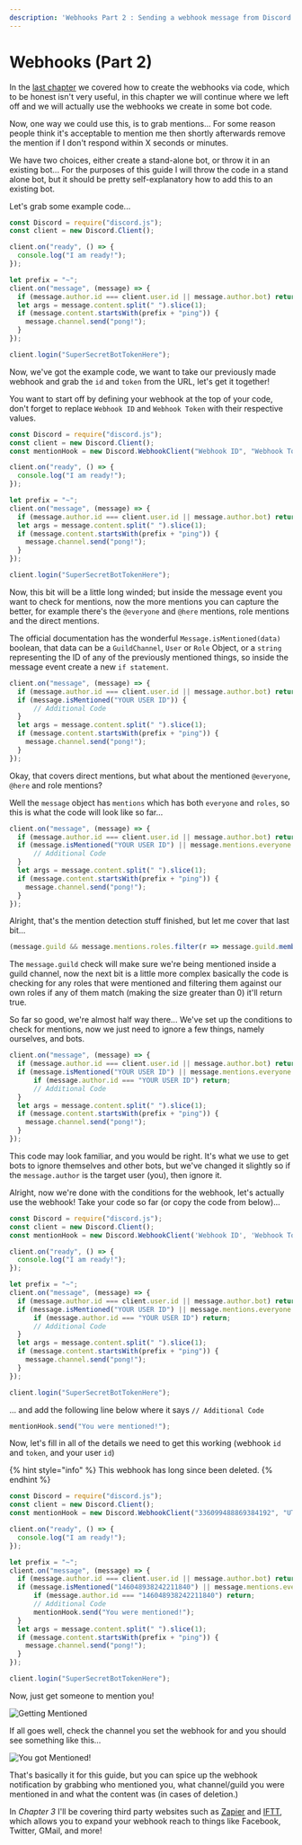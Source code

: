 ```yaml
---
description: 'Webhooks Part 2 : Sending a webhook message from Discord.js'
---
```


# Webhooks \(Part 2\)

In the [last chapter](discord-webhooks-part-1.md) we covered how to create the webhooks via code, which to be honest isn't very useful, in this chapter we will continue where we left off and we will actually use the webhooks we create in some bot code.

Now, one way we could use this, is to grab mentions... For some reason people think it's acceptable to mention me then shortly afterwards remove the mention if I don't respond within X seconds or minutes.

We have two choices, either create a stand-alone bot, or throw it in an existing bot... For the purposes of this guide I will throw the code in a stand alone bot, but it should be pretty self-explanatory how to add this to an existing bot.

Let's grab some example code...

```javascript
const Discord = require("discord.js");
const client = new Discord.Client();

client.on("ready", () => {
  console.log("I am ready!");
});

let prefix = "~";
client.on("message", (message) => {
  if (message.author.id === client.user.id || message.author.bot) return;
  let args = message.content.split(" ").slice(1);
  if (message.content.startsWith(prefix + "ping")) {
    message.channel.send("pong!");
  }
});

client.login("SuperSecretBotTokenHere");
```

Now, we've got the example code, we want to take our previously made webhook and grab the `id` and `token` from the URL, let's get it together!

You want to start off by defining your webhook at the top of your code, don't forget to replace `Webhook ID` and `Webhook Token` with their respective values.

```javascript
const Discord = require("discord.js");
const client = new Discord.Client();
const mentionHook = new Discord.WebhookClient("Webhook ID", "Webhook Token");

client.on("ready", () => {
  console.log("I am ready!");
});

let prefix = "~";
client.on("message", (message) => {
  if (message.author.id === client.user.id || message.author.bot) return;
  let args = message.content.split(" ").slice(1);
  if (message.content.startsWith(prefix + "ping")) {
    message.channel.send("pong!");
  }
});

client.login("SuperSecretBotTokenHere");
```

Now, this bit will be a little long winded; but inside the message event you want to check for mentions, now the more mentions you can capture the better, for example there's the `@everyone` and `@here` mentions, role mentions and the direct mentions.

The official documentation has the wonderful `Message.isMentioned(data)` boolean, that data can be a `GuildChannel`, `User` or `Role` Object, or a `string` representing the ID of any of the previously mentioned things, so inside the message event create a new `if statement`.

```javascript
client.on("message", (message) => {
  if (message.author.id === client.user.id || message.author.bot) return;
  if (message.isMentioned("YOUR USER ID")) {
      // Additional Code
  }
  let args = message.content.split(" ").slice(1);
  if (message.content.startsWith(prefix + "ping")) {
    message.channel.send("pong!");
  }
});
```

Okay, that covers direct mentions, but what about the mentioned `@everyone`, `@here` and role mentions?

Well the `message` object has `mentions` which has both `everyone` and `roles`, so this is what the code will look like so far...

```javascript
client.on("message", (message) => {
  if (message.author.id === client.user.id || message.author.bot) return;
  if (message.isMentioned("YOUR USER ID") || message.mentions.everyone || (message.guild && message.mentions.roles.filter(r => message.guild.member("YOUR USER ID").roles.has(r.id)).size > 0)) {
      // Additional Code
  }
  let args = message.content.split(" ").slice(1);
  if (message.content.startsWith(prefix + "ping")) {
    message.channel.send("pong!");
  }
});
```

Alright, that's the mention detection stuff finished, but let me cover that last bit...

```javascript
(message.guild && message.mentions.roles.filter(r => message.guild.member("YOUR USER ID").roles.has(r.id)).size > 0)
```

The `message.guild` check will make sure we're being mentioned inside a guild channel, now the next bit is a little more complex basically the code is checking for any roles that were mentioned and filtering them against our own roles if any of them match \(making the size greater than 0\) it'll return true.

So far so good, we're almost half way there... We've set up the conditions to check for mentions, now we just need to ignore a few things, namely ourselves, and bots.

```javascript
client.on("message", (message) => {
  if (message.author.id === client.user.id || message.author.bot) return;
  if (message.isMentioned("YOUR USER ID") || message.mentions.everyone || (message.guild && message.mentions.roles.filter(r => message.guild.member("YOUR USER ID").roles.has(r.id)).size > 0)) {
      if (message.author.id === "YOUR USER ID") return;
      // Additional Code
  }
  let args = message.content.split(" ").slice(1);
  if (message.content.startsWith(prefix + "ping")) {
    message.channel.send("pong!");
  }
});
```

This code may look familiar, and you would be right. It's what we use to get bots to ignore themselves and other bots, but we've changed it slightly so if the `message.author` is the target user \(you\), then ignore it.

Alright, now we're done with the conditions for the webhook, let's actually use the webhook! Take your code so far \(or copy the code from below\)...

```javascript
const Discord = require("discord.js");
const client = new Discord.Client();
const mentionHook = new Discord.WebhookClient('Webhook ID', 'Webhook Token');

client.on("ready", () => {
  console.log("I am ready!");
});

let prefix = "~";
client.on("message", (message) => {
  if (message.author.id === client.user.id || message.author.bot) return;
  if (message.isMentioned("YOUR USER ID") || message.mentions.everyone || (message.guild && message.mentions.roles.filter(r => message.guild.member("YOUR USER ID").roles.has(r.id)).size > 0)) {
      if (message.author.id === "YOUR USER ID") return;
      // Additional Code
  }
  let args = message.content.split(" ").slice(1);
  if (message.content.startsWith(prefix + "ping")) {
    message.channel.send("pong!");
  }
});

client.login("SuperSecretBotTokenHere");
```

... and add the following line below where it says `// Additional Code`

```javascript
mentionHook.send("You were mentioned!");
```

Now, let's fill in all of the details we need to get this working \(webhook `id` and `token`, and your user `id`\)

{% hint style="info" %}
This webhook has long since been deleted.
{% endhint %}

```javascript
const Discord = require("discord.js");
const client = new Discord.Client();
const mentionHook = new Discord.WebhookClient("336099488869384192", "UT_jumpd9cEi3X7Dxls0pv9_dscvTSB5oDAVHEWhMh2Psz8n0ZwAVr7JjSszfu5z7BGH");

client.on("ready", () => {
  console.log("I am ready!");
});

let prefix = "~";
client.on("message", (message) => {
  if (message.author.id === client.user.id || message.author.bot) return;
  if (message.isMentioned("146048938242211840") || message.mentions.everyone || (message.guild && message.mentions.roles.filter(r => message.guild.member("146048938242211840").roles.has(r.id)).size > 0)) {
      if (message.author.id === "146048938242211840") return;
      // Additional Code
      mentionHook.send("You were mentioned!");
  }
  let args = message.content.split(" ").slice(1);
  if (message.content.startsWith(prefix + "ping")) {
    message.channel.send("pong!");
  }
});

client.login("SuperSecretBotTokenHere");
```

Now, just get someone to mention you!

![Getting Mentioned](../.gitbook/assets/wh06.png)

If all goes well, check the channel you set the webhook for and you should see something like this...

![You got Mentioned!](../.gitbook/assets/wh07.png)

That's basically it for this guide, but you can spice up the webhook notification by grabbing who mentioned you, what channel/guild you were mentioned in and what the content was \(in cases of deletion.\)

In _Chapter 3_ I'll be covering third party websites such as [Zapier](https://zapier.com/) and [IFTT](https://ifttt.com/), which allows you to expand your webhook reach to things like Facebook, Twitter, GMail, and more!

